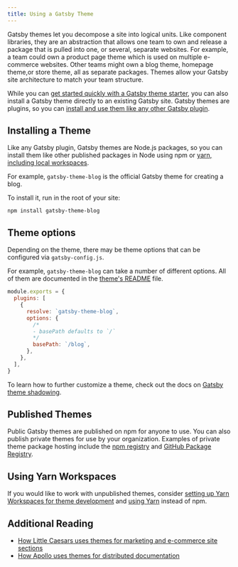 ```yaml
---
title: Using a Gatsby Theme
---
```


Gatsby themes let you decompose a site into logical units. Like component libraries, they are an abstraction that allows one team to own and release a package that is pulled into one, or several, separate websites. For example, a team could own a product page theme which is used on multiple e-commerce websites. Other teams might own a blog theme, homepage theme,or store theme, all as separate packages. Themes allow your Gatsby site architecture to match your team structure.

While you can [get started quickly with a Gatsby theme starter](/docs/how-to/plugins-and-themes/new-site-with-theme/), you can also install a Gatsby theme directly to an existing Gatsby site. Gatsby themes are plugins, so you can [install and use them like any other Gatsby plugin](/docs/how-to/plugins-and-themes/using-a-plugin-in-your-site/).

## Installing a Theme

Like any Gatsby plugin, Gatsby themes are Node.js packages, so you can install them like other published packages in Node using npm or [yarn, including local workspaces](#using-yarn-workspaces).

For example, `gatsby-theme-blog` is the official Gatsby theme for creating a blog.

To install it, run in the root of your site:

```shell
npm install gatsby-theme-blog
```

## Theme options

Depending on the theme, there may be theme options that can be configured via `gatsby-config.js`.

For example, `gatsby-theme-blog` can take a number of different options. All of them are documented in the [theme's README](/plugins/gatsby-theme-blog/) file.

```javascript:title=gatsby-config.js
module.exports = {
  plugins: [
    {
      resolve: `gatsby-theme-blog`,
      options: {
        /*
        - basePath defaults to `/`
        */
        basePath: `/blog`,
      },
    },
  ],
}
```

To learn how to further customize a theme, check out the docs on [Gatsby theme shadowing](/docs/how-to/plugins-and-themes/shadowing/).

## Published Themes

Public Gatsby themes are published on npm for anyone to use. You can also publish private themes for use by your organization. Examples of private theme package hosting include the [npm registry](https://docs.npmjs.com/about-private-packages) and [GitHub Package Registry](https://help.github.com/en/github/managing-packages-with-github-package-registry/about-github-package-registry).

## Using Yarn Workspaces

If you would like to work with unpublished themes, consider [setting up Yarn Workspaces for theme development](/blog/2019-05-22-setting-up-yarn-workspaces-for-theme-development/) and [using Yarn](/docs/reference/gatsby-cli/#how-to-change-your-default-package-manager-for-your-next-project) instead of npm.

## Additional Reading

- [How Little Caesars uses themes for marketing and e-commerce site sections](/blog/2020-07-15-little-caesars-delivers-with-gatsby/#user-content-gatsby-themes-delivers-easy-updates)
- [How Apollo uses themes for distributed documentation](https://www.gatsbyjs.com/blog/2019-07-03-using-themes-for-distributed-docs/)

